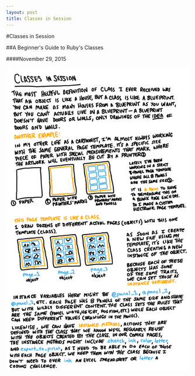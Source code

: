```yaml
---
layout: post
title: Classes in Session
---
```


#Classes in Session

##A Beginner's Guide to Ruby's Classes

####November 29, 2015

![Classes Illustration](/imgs/ruby-classes-illustration.png)